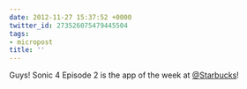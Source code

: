 ```yaml
---
date: 2012-11-27 15:37:52 +0000
twitter_id: 273526075479445504
tags:
- micropost
title: ''
---
```


Guys! Sonic 4 Episode 2 is the app of the week at [@Starbucks](https://twitter.com/Starbucks)!
